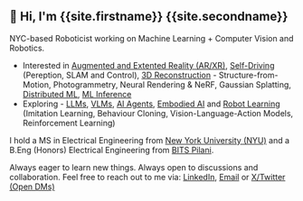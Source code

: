
## 👋 Hi, I'm <span>{{site.firstname}} <span class="text-muted bold">{{site.secondname}}</span>

NYC-based Roboticist working on Machine Learning + Computer Vision and Robotics.

- Interested in [Augmented and Extented Reality (AR/XR)], [Self-Driving] (Pereption, SLAM and Control), [3D Reconstruction] - Structure-from-Motion, Photogrammetry, Neural Rendering & NeRF, Gaussian Splatting, [Distributed ML], [ML Inference]
- Exploring - [LLMs], [VLMs], [AI Agents], [Embodied AI] and [Robot Learning] (Imitation Learning, Behaviour Cloning, Vision-Language-Action Models, Reinforcement Learning)

I hold a MS in Electrical Engineering from [New York University (NYU)](https://nyu.edu) and a B.Eng (Honors) Electrical Engineering from [BITS Pilani](https://bits-pilani.ac.in).

Always eager to learn new things. Always open to discussions and collaboration. Feel free to reach out to me via: [LinkedIn][linkedin], [Email][email] or [X/Twitter (Open DMs)][x]

[Augmented and Extented Reality (AR/XR)]: https://www.youtube.com/watch?v=G0eKzU_fV00
[Self-Driving]: https://www.youtube.com/watch?v=hA_-MkU0Nfw
[3D Reconstruction]: https://en.wikipedia.org/wiki/3D_reconstruction?useskin=vector
[Distributed ML]: https://joerihermans.com/ramblings/distributed-deep-learning-part-1-an-introduction/
[ML Inference]: https://www.nscale.com/blog/ai-inference-what-is-it-how-does-it-work-and-why-it-is-important
[LLMs]: https://en.wikipedia.org/wiki/Large_language_model
[VLMs]: https://www.nvidia.com/en-us/glossary/vision-language-models/
[AI Agents]: https://blogs.nvidia.com/blog/what-is-agentic-ai/
[Embodied AI]: https://www.cmu.edu/real/
[Robot Learning]: https://www.ieee-ras.org/robot-learning

[linkedin]: https://www.linkedin.com/in/adityamwagh
[x]: https://www.x.com/adityamwagh
[email]: mailto:adityamwagh@outlook.com
